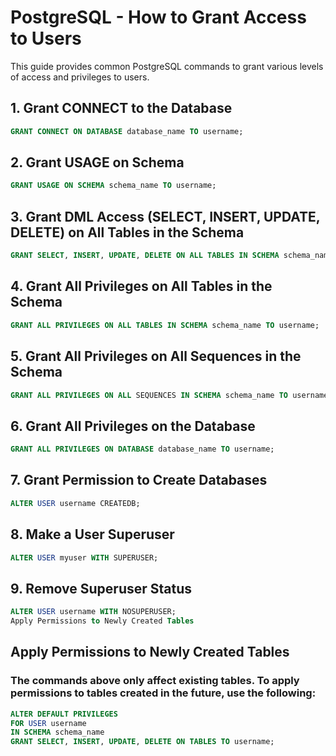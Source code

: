 # PostgreSQL - How to Grant Access to Users
This guide provides common PostgreSQL commands to grant various levels of access and privileges to users.

## 1. Grant CONNECT to the Database
```sql
GRANT CONNECT ON DATABASE database_name TO username;
```

## 2. Grant USAGE on Schema
```sql
GRANT USAGE ON SCHEMA schema_name TO username;
```

## 3. Grant DML Access (SELECT, INSERT, UPDATE, DELETE) on All Tables in the Schema
```sql
GRANT SELECT, INSERT, UPDATE, DELETE ON ALL TABLES IN SCHEMA schema_name TO username;
```

## 4. Grant All Privileges on All Tables in the Schema
```sql
GRANT ALL PRIVILEGES ON ALL TABLES IN SCHEMA schema_name TO username;
```
## 5. Grant All Privileges on All Sequences in the Schema
```sql
GRANT ALL PRIVILEGES ON ALL SEQUENCES IN SCHEMA schema_name TO username;
```
## 6. Grant All Privileges on the Database
```sql
GRANT ALL PRIVILEGES ON DATABASE database_name TO username;
```
## 7. Grant Permission to Create Databases
```sql
ALTER USER username CREATEDB;
```
## 8. Make a User Superuser
```sql
ALTER USER myuser WITH SUPERUSER;
```
## 9. Remove Superuser Status
```sql
ALTER USER username WITH NOSUPERUSER;
Apply Permissions to Newly Created Tables
```

## Apply Permissions to Newly Created Tables
### The commands above only affect existing tables. To apply permissions to tables created in the future, use the following:

```sql
ALTER DEFAULT PRIVILEGES
FOR USER username
IN SCHEMA schema_name
GRANT SELECT, INSERT, UPDATE, DELETE ON TABLES TO username;
```
